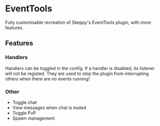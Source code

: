 # EventTools

Fully customisable recreation of Skeppy's EventTools plugin, with more features.

## Features

### Handlers

Handlers can be toggled in the config. If a handler is disabled, its listener will not be registed.
They are used to stop the plugin from interrupting others when there are no events running!

### Other

 - Toggle chat
 - View messages when chat is muted
 - Toggle PvP
 - Spawn management
